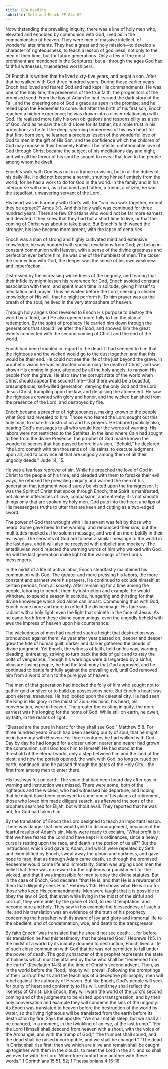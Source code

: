 ```yaml
---
title: EGW Reading
subtitle: Seth and Enoch PP 84c-89
---
```


Notwithstanding the prevailing iniquity, there was a line of holy men who, elevated and ennobled by communion with God, lived as in the companionship of heaven. They were men of massive intellect, of wonderful attainments. They had a great and holy mission—to develop a character of righteousness, to teach a lesson of godliness, not only to the men of their time, but for future generations. Only a few of the most prominent are mentioned in the Scriptures; but all through the ages God had faithful witnesses, truehearted worshipers.

Of Enoch it is written that he lived sixty-five years, and begat a son. After that he walked with God three hundred years. During these earlier years Enoch had loved and feared God and had kept His commandments. He was one of the holy line, the preservers of the true faith, the progenitors of the promised seed. From the lips of Adam he had learned the dark story of the Fall, and the cheering one of God's grace as seen in the promise; and he relied upon the Redeemer to come. But after the birth of his first son, Enoch reached a higher experience; he was drawn into a closer relationship with God. He realized more fully his own obligations and responsibility as a son of God. And as he saw the child's love for its father, its simple trust in his protection; as he felt the deep, yearning tenderness of his own heart for that first-born son, he learned a precious lesson of the wonderful love of God to men in the gift of His Son, and the confidence which the children of God may repose in their heavenly Father. The infinite, unfathomable love of God through Christ became the subject of his meditations day and night; and with all the fervor of his soul he sought to reveal that love to the people among whom he dwelt.

Enoch's walk with God was not in a trance or vision, but in all the duties of his daily life. He did not become a hermit, shutting himself entirely from the world; for he had a work to do for God in the world. In the family and in his intercourse with men, as a husband and father, a friend, a citizen, he was the steadfast, unwavering servant of the Lord.

His heart was in harmony with God's will; for “can two walk together, except they be agreed?” Amos 3:3. And this holy walk was continued for three hundred years. There are few Christians who would not be far more earnest and devoted if they knew that they had but a short time to live, or that the coming of Christ was about to take place. But Enoch's faith waxed the stronger, his love became more ardent, with the lapse of centuries.

Enoch was a man of strong and highly cultivated mind and extensive knowledge; he was honored with special revelations from God; yet being in constant communion with Heaven, with a sense of the divine greatness and perfection ever before him, he was one of the humblest of men. The closer the connection with God, the deeper was the sense of his own weakness and imperfection.

Distressed by the increasing wickedness of the ungodly, and fearing that their infidelity might lessen his reverence for God, Enoch avoided constant association with them, and spent much time in solitude, giving himself to meditation and prayer. Thus he waited before the Lord, seeking a clearer knowledge of His will, that he might perform it. To him prayer was as the breath of the soul; he lived in the very atmosphere of heaven.

Through holy angels God revealed to Enoch His purpose to destroy the world by a flood, and He also opened more fully to him the plan of redemption. By the spirit of prophecy He carried him down through the generations that should live after the Flood, and showed him the great events connected with the second coming of Christ and the end of the world.

Enoch had been troubled in regard to the dead. It had seemed to him that the righteous and the wicked would go to the dust together, and that this would be their end. He could not see the life of the just beyond the grave. In prophetic vision he was instructed concerning the death of Christ, and was shown His coming in glory, attended by all the holy angels, to ransom His people from the grave. He also saw the corrupt state of the world when Christ should appear the second time—that there would be a boastful, presumptuous, self-willed generation, denying the only God and the Lord Jesus Christ, trampling upon the law, and despising the atonement. He saw the righteous crowned with glory and honor, and the wicked banished from the presence of the Lord, and destroyed by fire.

Enoch became a preacher of righteousness, making known to the people what God had revealed to him. Those who feared the Lord sought out this holy man, to share his instruction and his prayers. He labored publicly also, bearing God's messages to all who would hear the words of warning. His labors were not restricted to the Sethites. In the land where Cain had sought to flee from the divine Presence, the prophet of God made known the wonderful scenes that had passed before his vision. “Behold,” he declared, “the Lord cometh with ten thousands of His saints, to execute judgment upon all, and to convince all that are ungodly among them of all their ungodly deeds.” Jude 14, 15.

He was a fearless reprover of sin. While he preached the love of God in Christ to the people of his time, and pleaded with them to forsake their evil ways, he rebuked the prevailing iniquity and warned the men of his generation that judgment would surely be visited upon the transgressor. It was the Spirit of Christ that spoke through Enoch; that Spirit is manifested, not alone in utterances of love, compassion, and entreaty; it is not smooth things only that are spoken by holy men. God puts into the heart and lips of His messengers truths to utter that are keen and cutting as a two-edged sword.

The power of God that wrought with His servant was felt by those who heard. Some gave heed to the warning, and renounced their sins; but the multitudes mocked at the solemn message, and went on more boldly in their evil ways. The servants of God are to bear a similar message to the world in the last days, and it will also be received with unbelief and mockery. The antediluvian world rejected the warning words of him who walked with God. So will the last generation make light of the warnings of the Lord's messengers.

In the midst of a life of active labor, Enoch steadfastly maintained his communion with God. The greater and more pressing his labors, the more constant and earnest were his prayers. He continued to exclude himself, at certain periods, from all society. After remaining for a time among the people, laboring to benefit them by instruction and example, he would withdraw, to spend a season in solitude, hungering and thirsting for that divine knowledge which God alone can impart. Communing thus with God, Enoch came more and more to reflect the divine image. His face was radiant with a holy light, even the light that shineth in the face of Jesus. As he came forth from these divine communings, even the ungodly beheld with awe the impress of heaven upon his countenance.

The wickedness of men had reached such a height that destruction was pronounced against them. As year after year passed on, deeper and deeper grew the tide of human guilt, darker and darker gathered the clouds of divine judgment. Yet Enoch, the witness of faith, held on his way, warning, pleading, entreating, striving to turn back the tide of guilt and to stay the bolts of vengeance. Though his warnings were disregarded by a sinful, pleasure-loving people, he had the testimony that God approved, and he continued to battle faithfully against the prevailing evil, until God removed him from a world of sin to the pure joys of heaven.

The men of that generation had mocked the folly of him who sought not to gather gold or silver or to build up possessions here. But Enoch's heart was upon eternal treasures. He had looked upon the celestial city. He had seen the King in His glory in the midst of Zion. His mind, his heart, his conversation, were in heaven. The greater the existing iniquity, the more earnest was his longing for the home of God. While still on earth, he dwelt, by faith, in the realms of light.

“Blessed are the pure in heart: for they shall see God.” Matthew 5:8. For three hundred years Enoch had been seeking purity of soul, that he might be in harmony with Heaven. For three centuries he had walked with God. Day by day he had longed for a closer union; nearer and nearer had grown the communion, until God took him to Himself. He had stood at the threshold of the eternal world, only a step between him and the land of the blest; and now the portals opened, the walk with God, so long pursued on earth, continued, and he passed through the gates of the Holy City—the first from among men to enter there.

His loss was felt on earth. The voice that had been heard day after day in warning and instruction was missed. There were some, both of the righteous and the wicked, who had witnessed his departure; and hoping that he might have been conveyed to some one of his places of retirement, those who loved him made diligent search, as afterward the sons of the prophets searched for Elijah; but without avail. They reported that he was not, for God had taken him.

By the translation of Enoch the Lord designed to teach an important lesson. There was danger that men would yield to discouragement, because of the fearful results of Adam's sin. Many were ready to exclaim, “What profit is it that we have feared the Lord and have kept His ordinances, since a heavy curse is resting upon the race, and death is the portion of us all?” But the instructions which God gave to Adam, and which were repeated by Seth, and exemplified by Enoch, swept away the gloom and darkness, and gave hope to man, that as through Adam came death, so through the promised Redeemer would come life and immortality. Satan was urging upon men the belief that there was no reward for the righteous or punishment for the wicked, and that it was impossible for men to obey the divine statutes. But in the case of Enoch, God declares “that He is, and that He is a rewarder of them that diligently seek Him.” Hebrews 11:6. He shows what He will do for those who keep His commandments. Men were taught that it is possible to obey the law of God; that even while living in the midst of the sinful and corrupt, they were able, by the grace of God, to resist temptation, and become pure and holy. They saw in his example the blessedness of such a life; and his translation was an evidence of the truth of his prophecy concerning the hereafter, with its award of joy and glory and immortal life to the obedient, and of condemnation, woe, and death to the transgressor.

By faith Enoch “was translated that he should not see death; ... for before his translation he had this testimony, that he pleased God.” Hebrews 11:5. In the midst of a world by its iniquity doomed to destruction, Enoch lived a life of such close communion with God that he was not permitted to fall under the power of death. The godly character of this prophet represents the state of holiness which must be attained by those who shall be “redeemed from the earth” (Revelation 14:3) at the time of Christ's second advent. Then, as in the world before the Flood, iniquity will prevail. Following the promptings of their corrupt hearts and the teachings of a deceptive philosophy, men will rebel against the authority of Heaven. But like Enoch, God's people will seek for purity of heart and conformity to His will, until they shall reflect the likeness of Christ. Like Enoch, they will warn the world of the Lord's second coming and of the judgments to be visited upon transgression, and by their holy conversation and example they will condemn the sins of the ungodly. As Enoch was translated to heaven before the destruction of the world by water, so the living righteous will be translated from the earth before its destruction by fire. Says the apostle: “We shall not all sleep, but we shall all be changed, in a moment, in the twinkling of an eye, at the last trump.” “For the Lord Himself shall descend from heaven with a shout, with the voice of the Archangel, and with the trump of God;” “the trumpet shall sound, and the dead shall be raised incorruptible, and we shall be changed.” “The dead in Christ shall rise first: then we which are alive and remain shall be caught up together with them in the clouds, to meet the Lord in the air: and so shall we ever be with the Lord. Wherefore comfort one another with these words.” 1 Corinthians 15:51, 52; 1 Thessalonians 4:16-18.